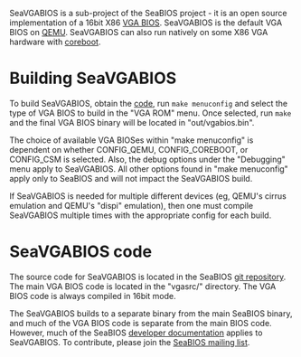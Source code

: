 SeaVGABIOS is a sub-project of the SeaBIOS project - it is an open
source implementation of a 16bit X86
[VGA BIOS](http://en.wikipedia.org/wiki/Video_BIOS). SeaVGABIOS is the
default VGA BIOS on [QEMU](http://www.qemu.org/). SeaVGABIOS can also
run natively on some X86 VGA hardware with
[coreboot](http://www.coreboot.org/).

Building SeaVGABIOS
===================

To build SeaVGABIOS, obtain the [code](Download), run `make
menuconfig` and select the type of VGA BIOS to build in the "VGA ROM"
menu. Once selected, run `make` and the final VGA BIOS binary will be
located in "out/vgabios.bin".

The choice of available VGA BIOSes within "make menuconfig" is
dependent on whether CONFIG_QEMU, CONFIG_COREBOOT, or CONFIG_CSM is
selected. Also, the debug options under the "Debugging" menu apply to
SeaVGABIOS. All other options found in "make menuconfig" apply only to
SeaBIOS and will not impact the SeaVGABIOS build.

If SeaVGABIOS is needed for multiple different devices (eg, QEMU's
cirrus emulation and QEMU's "dispi" emulation), then one must compile
SeaVGABIOS multiple times with the appropriate config for each build.

SeaVGABIOS code
===============

The source code for SeaVGABIOS is located in the SeaBIOS
[git repository](Download). The main VGA BIOS code is located in the
"vgasrc/" directory. The VGA BIOS code is always compiled in 16bit
mode.

The SeaVGABIOS builds to a separate binary from the main SeaBIOS
binary, and much of the VGA BIOS code is separate from the main BIOS
code. However, much of the SeaBIOS
[developer documentation](Developer_Documentation) applies to
SeaVGABIOS. To contribute, please join the
[SeaBIOS mailing list](Mailinglist).
